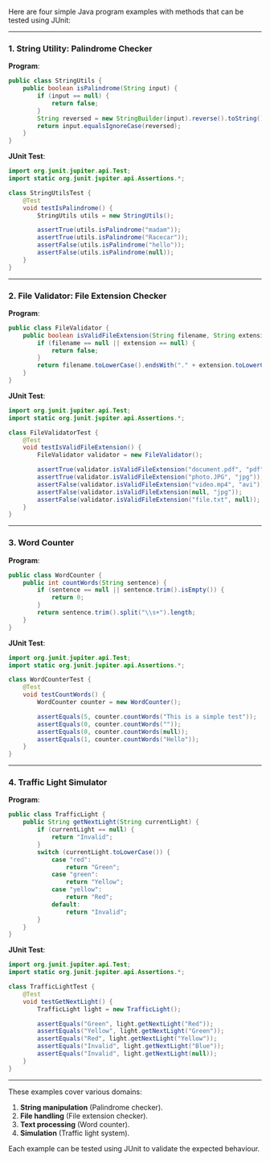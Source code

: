 Here are four simple Java program examples with methods that can be tested using JUnit:

---

### **1. String Utility: Palindrome Checker**

**Program**:
```java
public class StringUtils {
    public boolean isPalindrome(String input) {
        if (input == null) {
            return false;
        }
        String reversed = new StringBuilder(input).reverse().toString();
        return input.equalsIgnoreCase(reversed);
    }
}
```

**JUnit Test**:
```java
import org.junit.jupiter.api.Test;
import static org.junit.jupiter.api.Assertions.*;

class StringUtilsTest {
    @Test
    void testIsPalindrome() {
        StringUtils utils = new StringUtils();

        assertTrue(utils.isPalindrome("madam"));
        assertTrue(utils.isPalindrome("Racecar"));
        assertFalse(utils.isPalindrome("hello"));
        assertFalse(utils.isPalindrome(null));
    }
}
```

---

### **2. File Validator: File Extension Checker**

**Program**:
```java
public class FileValidator {
    public boolean isValidFileExtension(String filename, String extension) {
        if (filename == null || extension == null) {
            return false;
        }
        return filename.toLowerCase().endsWith("." + extension.toLowerCase());
    }
}
```

**JUnit Test**:
```java
import org.junit.jupiter.api.Test;
import static org.junit.jupiter.api.Assertions.*;

class FileValidatorTest {
    @Test
    void testIsValidFileExtension() {
        FileValidator validator = new FileValidator();

        assertTrue(validator.isValidFileExtension("document.pdf", "pdf"));
        assertTrue(validator.isValidFileExtension("photo.JPG", "jpg"));
        assertFalse(validator.isValidFileExtension("video.mp4", "avi"));
        assertFalse(validator.isValidFileExtension(null, "jpg"));
        assertFalse(validator.isValidFileExtension("file.txt", null));
    }
}
```

---

### **3. Word Counter**

**Program**:
```java
public class WordCounter {
    public int countWords(String sentence) {
        if (sentence == null || sentence.trim().isEmpty()) {
            return 0;
        }
        return sentence.trim().split("\\s+").length;
    }
}
```

**JUnit Test**:
```java
import org.junit.jupiter.api.Test;
import static org.junit.jupiter.api.Assertions.*;

class WordCounterTest {
    @Test
    void testCountWords() {
        WordCounter counter = new WordCounter();

        assertEquals(5, counter.countWords("This is a simple test"));
        assertEquals(0, counter.countWords(""));
        assertEquals(0, counter.countWords(null));
        assertEquals(1, counter.countWords("Hello"));
    }
}
```

---

### **4. Traffic Light Simulator**

**Program**:
```java
public class TrafficLight {
    public String getNextLight(String currentLight) {
        if (currentLight == null) {
            return "Invalid";
        }
        switch (currentLight.toLowerCase()) {
            case "red":
                return "Green";
            case "green":
                return "Yellow";
            case "yellow":
                return "Red";
            default:
                return "Invalid";
        }
    }
}
```

**JUnit Test**:
```java
import org.junit.jupiter.api.Test;
import static org.junit.jupiter.api.Assertions.*;

class TrafficLightTest {
    @Test
    void testGetNextLight() {
        TrafficLight light = new TrafficLight();

        assertEquals("Green", light.getNextLight("Red"));
        assertEquals("Yellow", light.getNextLight("Green"));
        assertEquals("Red", light.getNextLight("Yellow"));
        assertEquals("Invalid", light.getNextLight("Blue"));
        assertEquals("Invalid", light.getNextLight(null));
    }
}
```

---

These examples cover various domains:
1. **String manipulation** (Palindrome checker).
2. **File handling** (File extension checker).
3. **Text processing** (Word counter).
4. **Simulation** (Traffic light system).

Each example can be tested using JUnit to validate the expected behaviour. 
